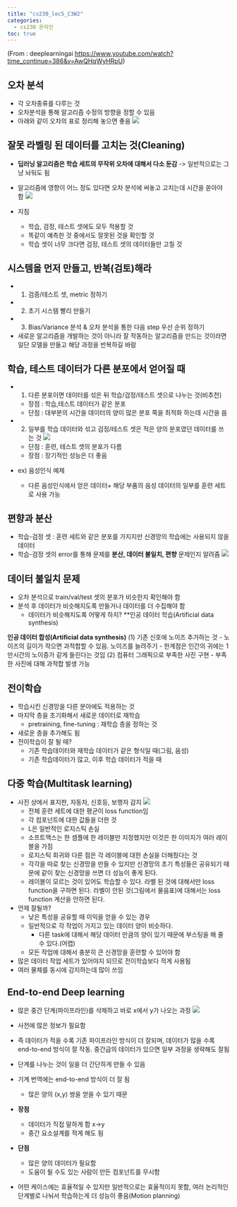 ```yaml
---
title: "cs230_lec5_C3W2"
categories: 
  - cs230 온라인 
toc: true
---
```

(From : deeplearningai 
https://www.youtube.com/watch?time_continue=386&v=AwQHqWyHRpU)

## 오차 분석
- 각 오차종류를 다루는 것
- 오차분석을 통해 알고리즘 수정의 방향을 정할 수 있음
- 아래와 같이 오차의 표로 정리해 놓으면 좋음
  ![](/assets/img/images/2020-01-07-09-22-07.png)

## 잘못 라벨링 된 데이터를 고치는 것(Cleaning)
- **딥러닝 알고리즘은 학습 세트의 무작위 오차에 대해서 다소 둔감** -> 일반적으로는 그냥 놔둬도 됨
- 알고리즘에 영향이 어느 정도 있다면 오차 분석에 써놓고 고치는데 시간을 쏟아야 함
![](/assets/img/images/2020-01-07-09-31-32.png)

- 지침
  - 학습, 검정, 테스트 셋에도 모두 적용할 것
  - 똑같이 예측한 것 중에서도 잘못된 것을 확인할 것
  - 학습 셋이 너무 크다면 검정, 테스트 셋의 데이터들만 고칠 것 

## 시스템을 먼저 만들고, 반복(검토)해라
- 1. 검증/테스트 셋, metric 정하기
- 2. 초기 시스템 빨리 만들기
- 3. Bias/Variance 분석 & 오차 분석을 통한 다음 step 우선 순위 정하기
- 새로운 알고리즘을 개발하는 것이 아니라 잘 작동하는 알고리즘을 만드는 것이라면 일단 모델을 만들고 해당 과정을 반복하길 바람

## 학습, 테스트 데이터가 다른 분포에서 얻어질 때
- 1. 다른 분포이면 데이터를 섞은 뒤 학습/검정/테스트 셋으로 나누는 것(비추천)
  - 장점 : 학습,테스트 데이터가 같은 분포
  - 단점 : 대부분의 시간을 데이터의 양이 많은 분포 쪽을 최적화 하는데 시간을 씀
- 2. 일부를 학습 데이터와 섞고 검정/테스트 셋은 적은 양의 분포였던 데이터를 쓰는 것
  ![](/assets/img/images/2020-01-07-09-58-42.png)
  - 단점 : 훈련, 테스트 셋의 분포가 다름
  - 장점 : 장기적인 성능은 더 좋음

- ex) 음성인식 예제
  - 다른 음성인식에서 얻은 데이터+ 해당 부품의 음성 데이터의 일부를 훈련 세트로 사용 가능

## 편향과 분산
- 학습-검정 셋 : 훈련 세트와 같은 분포를 가지지만 신경망의 학습에는 사용되지 않을 데이터
- 학습-검정 셋의 error를 통해 문제를 **분산, 데이터 불일치, 편향** 문제인지 알려줌
![](/assets/img/images/2020-01-07-10-37-04.png)

## 데이터 불일치 문제 
- 오차 분석으로 train/val/test 셋의 분포가 비슷한지 확인해야 함
- 분석 후 데이터가 비슷해지도록 만들거나 데이터를 더 수집해야 함
  - 데이터가 비슷해지도록 어떻게 하지? **인공 데이터 학습(Artificial data synthesis)

**인공 데이터 합성(Artificial data synthesis)**
  (1) 기존 신호에 노이즈 추가하는 것
    - 노이즈의 길이가 작으면 과적합할 수 있음. 노이즈를 늘려주기
    - 한계점은 인간의 귀에는 1만시간의 노이증가 같게 들린다는 것임
  (2) 컴퓨터 그래픽으로 부족한 사진 구현
    - 부족한 사진에 대해 과적합 발생 가능

## 전이학습
- 학습시킨 신경망을 다른 분야에도 적용하는 것
- 마지막 층을 초기화해서 새로운 데이터로 재학습
  - pretraining, fine-tuning : 재학습 층을 정하는 것
- 새로운 층을 추가해도 됨
- 전이학습이 잘 될 때?
  - 기존 학습데이터와 재학습 데이터가 같은 형식일 때(그림, 음성)
  - 기존 학습데이터가 많고, 이후 학습 데이터가 적을 때 

## 다중 학습(Multitask learning)
- 사진 상에서 표지판, 자동차, 신호등, 보행자 감지
  ![](/assets/img/images/2020-01-08-16-45-04.png)
  - 전체 훈련 세트에 대한 평균이 loss function임
  - 각 컴포넌트에 대한 값들을 더한 것
  - L은 일반적인 로지스틱 손실
  - 소프트맥스는 한 셈플에 한 레이블만 지정했지만 이것은 한 이미지가 여러 레이블을 가짐
  - 로지스틱 회귀와 다른 점은 각 레이블에 대한 손실을 더해줬다는 것
  - 각각을 따로 찾는 신경망을 만들 수 있지만 신경망의 초기 특성들은 공유되기 때문에 같이 찾는 신경망을 쓰면 더 성능이 좋게 된다.
  - 레이블이 모르는 것이 있어도 학습할 수 있다. 라벨 된 것에 대해서만 loss function을 구하면 된다. 라벨이 안된 것(그림에서 물음표)에 대해서는 loss function 계산을 안하면 된다.
- 언제 잘될까?
  - 낮은 특성을 공유할 때 이익을 얻을 수 있는 경우
  - 일반적으로 각 작업이 가지고 있는 데이터 양이 비슷하다.
    - 다른 task에 대해서 해당 데이터 만큼의 양이 있기 때문에 부스팅을 해 줄 수 있다.(어렵)
  - 모든 작업에 대해서 충분히 큰 신경망을 훈련할 수 있어야 함
- 많은 데이터 작업 세트가 있어야지 되므로 전이학습보다 적게 사용됨
- 여러 물체를 동시에 감지하는데 많이 쓰임

## End-to-end Deep learning
- 많은 중간 단계(파이프라인)를 삭제하고 바로 x에서 y가 나오는 과정
![](/assets/img/images/2020-01-08-17-18-12.png)

- 사전에 많은 정보가 필요함
- 즉 데이터가 적을 수록 기존 파이프라인 방식이 더 잘되며, 데이터가 많을 수록 end-to-end 방식이 잘 작동. 중간급의 데이터가 있으면 일부 과정을 생략해도 잘됨
- 단계를 나누는 것이 일을 더 간단하게 만들 수 있음
- 기계 번역에는 end-to-end 방식이 더 잘 됨
  - 많은 양의 (x,y) 쌍을 얻을 수 있기 때문
- **장점**
  - 데이터가 직접 말하게 함 x->y
  - 중간 요소설계를 적게 해도 됨
- **단점**
  - 많은 양의 데이터가 필요함
  - 도움이 될 수도 있는 사람이 만든 컴포넌트를 무시함
- 어떤 케이스에는 효율적일 수 있지만 일반적으로는 효율적이지 못함, 여러 논리적인 단계별로 나눠서 학습하는게 더 성능이 좋음(Motion planning)